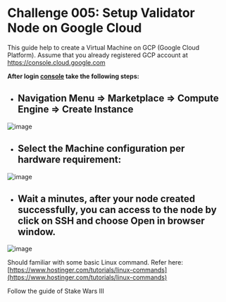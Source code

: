 # Challenge 005: Setup Validator Node on Google Cloud

This guide help to create a Virtual Machine on GCP (Google Cloud Platform). Assume that you already registered GCP account at https://console.cloud.google.com

**After login [console](https://console.cloud.google.com) take the following steps:**

* ## Navigation Menu =>  Marketplace => Compute Engine => Create Instance

![image](https://user-images.githubusercontent.com/6175292/181281658-79772529-db1e-4d0b-a747-58a0a51fd52d.png)

* ## Select the Machine configuration per hardware requirement:

![image](https://user-images.githubusercontent.com/6175292/181279983-dc919c5e-4318-4757-ba8a-f67fa3e53aa0.png)

* ## Wait a minutes, after your node created successfully, you can access to the node by click on SSH and choose Open in browser window.

![image](https://user-images.githubusercontent.com/6175292/181286425-5389df6f-6e8b-4808-8f8e-0ca6622ddd06.png)

Should familiar with some basic Linux command. Refer here: [https://www.hostinger.com/tutorials/linux-commands](https://www.hostinger.com/tutorials/linux-commands) 

Follow the guide of Stake Wars III 











